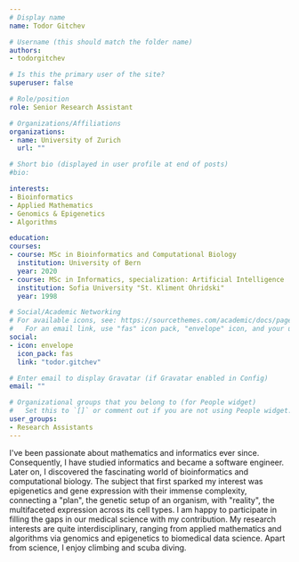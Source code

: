 ```yaml
---
# Display name
name: Todor Gitchev

# Username (this should match the folder name)
authors:
- todorgitchev

# Is this the primary user of the site?
superuser: false

# Role/position
role: Senior Research Assistant

# Organizations/Affiliations
organizations:
- name: University of Zurich
  url: ""

# Short bio (displayed in user profile at end of posts)
#bio:  

interests:
- Bioinformatics
- Applied Mathematics
- Genomics & Epigenetics
- Algorithms

education:
courses:
- course: MSc in Bioinformatics and Computational Biology
  institution: University of Bern
  year: 2020
- course: MSc in Informatics, specialization: Artificial Intelligence
  institution: Sofia University "St. Kliment Ohridski"
  year: 1998

# Social/Academic Networking
# For available icons, see: https://sourcethemes.com/academic/docs/page-builder/#icons
#   For an email link, use "fas" icon pack, "envelope" icon, and your uzh email up to before the '@'.
social:
- icon: envelope
  icon_pack: fas
  link: "todor.gitchev"

# Enter email to display Gravatar (if Gravatar enabled in Config)
email: ""

# Organizational groups that you belong to (for People widget)
#   Set this to `[]` or comment out if you are not using People widget.
user_groups:
- Research Assistants
---
```


I've been passionate about mathematics and informatics ever since. Consequently, I have studied informatics and became a software engineer. Later on, I discovered the fascinating world of bioinformatics and computational biology. The subject that first sparked my interest was epigenetics and gene expression with their immense complexity, connecting a "plan", the genetic setup of an organism, with "reality", the multifaceted expression across its cell types. I am happy to participate in filling the gaps in our medical science with my contribution. My research interests are quite interdisciplinary, ranging from applied mathematics and algorithms via genomics and epigenetics to biomedical data science. Apart from science, I enjoy climbing and scuba diving.
